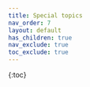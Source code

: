 ```yaml
---
title: Special topics
nav_order: 7
layout: default
has_children: true
nav_exclude: true
toc_exclude: true
---
```


{:toc}
